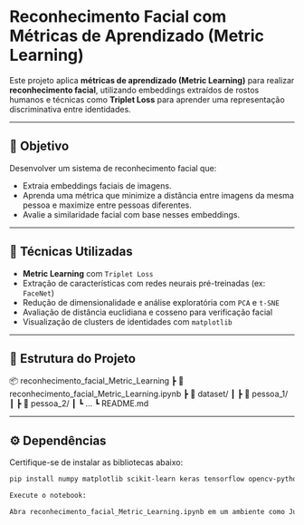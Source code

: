 # Reconhecimento Facial com Métricas de Aprendizado (Metric Learning)

Este projeto aplica **métricas de aprendizado (Metric Learning)** para realizar **reconhecimento facial**, utilizando embeddings extraídos de rostos humanos e técnicas como **Triplet Loss** para aprender uma representação discriminativa entre identidades.

---

## 📌 Objetivo

Desenvolver um sistema de reconhecimento facial que:

- Extraia embeddings faciais de imagens.
- Aprenda uma métrica que minimize a distância entre imagens da mesma pessoa e maximize entre pessoas diferentes.
- Avalie a similaridade facial com base nesses embeddings.

---

## 🧠 Técnicas Utilizadas

- **Metric Learning** com `Triplet Loss`
- Extração de características com redes neurais pré-treinadas (ex: `FaceNet`)
- Redução de dimensionalidade e análise exploratória com `PCA` e `t-SNE`
- Avaliação de distância euclidiana e cosseno para verificação facial
- Visualização de clusters de identidades com `matplotlib`

---

## 📁 Estrutura do Projeto

📦 reconhecimento_facial_Metric_Learning
┣ 📒 reconhecimento_facial_Metric_Learning.ipynb
┣ 📁 dataset/
┃ ┣ 📁 pessoa_1/
┃ ┣ 📁 pessoa_2/
┃ ┗ ...
┗ README.md


---

## ⚙️ Dependências

Certifique-se de instalar as bibliotecas abaixo:

```bash
pip install numpy matplotlib scikit-learn keras tensorflow opencv-python

Execute o notebook:

Abra reconhecimento_facial_Metric_Learning.ipynb em um ambiente como Jupyter Notebook, VS Code ou Google Colab.

